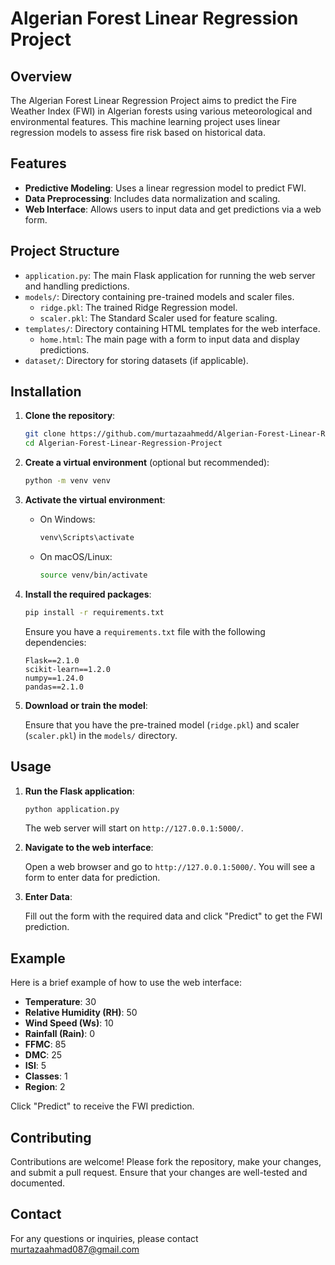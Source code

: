 # Algerian Forest Linear Regression Project

## Overview

The Algerian Forest Linear Regression Project aims to predict the Fire Weather Index (FWI) in Algerian forests using various meteorological and environmental features. This machine learning project uses linear regression models to assess fire risk based on historical data.

## Features

- **Predictive Modeling**: Uses a linear regression model to predict FWI.
- **Data Preprocessing**: Includes data normalization and scaling.
- **Web Interface**: Allows users to input data and get predictions via a web form.

## Project Structure

- `application.py`: The main Flask application for running the web server and handling predictions.
- `models/`: Directory containing pre-trained models and scaler files.
  - `ridge.pkl`: The trained Ridge Regression model.
  - `scaler.pkl`: The Standard Scaler used for feature scaling.
- `templates/`: Directory containing HTML templates for the web interface.
  - `home.html`: The main page with a form to input data and display predictions.  
- `dataset/`: Directory for storing datasets (if applicable).

## Installation

1. **Clone the repository**:

   ```bash
   git clone https://github.com/murtazaahmedd/Algerian-Forest-Linear-Regression-Project.git
   cd Algerian-Forest-Linear-Regression-Project
   ```

2. **Create a virtual environment** (optional but recommended):

   ```bash
   python -m venv venv
   ```

3. **Activate the virtual environment**:

   - On Windows:

     ```bash
     venv\Scripts\activate
     ```

   - On macOS/Linux:

     ```bash
     source venv/bin/activate
     ```

4. **Install the required packages**:

   ```bash
   pip install -r requirements.txt
   ```

   Ensure you have a `requirements.txt` file with the following dependencies:

   ```
   Flask==2.1.0
   scikit-learn==1.2.0
   numpy==1.24.0
   pandas==2.1.0
   ```

5. **Download or train the model**:

   Ensure that you have the pre-trained model (`ridge.pkl`) and scaler (`scaler.pkl`) in the `models/` directory.

## Usage

1. **Run the Flask application**:

   ```bash
   python application.py
   ```

   The web server will start on `http://127.0.0.1:5000/`.

2. **Navigate to the web interface**:

   Open a web browser and go to `http://127.0.0.1:5000/`. You will see a form to enter data for prediction.

3. **Enter Data**:

   Fill out the form with the required data and click "Predict" to get the FWI prediction.

## Example

Here is a brief example of how to use the web interface:

- **Temperature**: 30
- **Relative Humidity (RH)**: 50
- **Wind Speed (Ws)**: 10
- **Rainfall (Rain)**: 0
- **FFMC**: 85
- **DMC**: 25
- **ISI**: 5
- **Classes**: 1
- **Region**: 2

Click "Predict" to receive the FWI prediction.

## Contributing
Contributions are welcome! Please fork the repository, make your changes, and submit a pull request. Ensure that your changes are well-tested and documented.
## Contact

For any questions or inquiries, please contact murtazaahmad087@gmail.com
